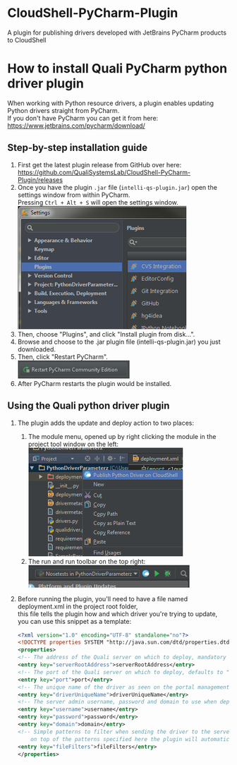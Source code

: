 # CloudShell-PyCharm-Plugin
A plugin for publishing drivers developed with JetBrains PyCharm products to CloudShell

# How to install Quali PyCharm python driver plugin

When working with Python resource drivers, a plugin enables updating Python drivers straight from PyCharm.  
If you don't have PyCharm you can get it from here: https://www.jetbrains.com/pycharm/download/

## Step-by-step installation guide

1. First get the latest plugin release from GitHub over here:  
    https://github.com/QualiSystemsLab/CloudShell-PyCharm-Plugin/releases
2. Once you have the plugin `.jar` file (`intelli-qs-plugin.jar`) open the settings window from within PyCharm.  
    Pressing `Ctrl + Alt + S` will open the settings window.  
    ![Settings Window](/docs/images/settings_window.png)
3. Then, choose "Plugins", and click "Install plugin from disk...".  
4. Browse and choose to the .jar plugin file (intelli-qs-plugin.jar) you just downloaded.  
5. Then, click "Restart PyCharm".  
    ![Restart Button](/docs/images/restart_button.png)
6. After PyCharm restarts the plugin would be installed.

## Using the Quali python driver plugin
1. The plugin adds the update and deploy action to two places:
    1. The module menu, opened up by right clicking the module in the project tool window on the left:  
        ![Project Tool Window](/docs/images/module_menu.png)
    2. The run and run toolbar on the top right:  
        ![Runner Actions](/docs/images/build_menu.png)

2. Before running the plugin, you'll need to have a file named deployment.xml in the project root folder,  
    this file tells the plugin how and which driver you're trying to update, you can use this snippet as a template:

    ``` xml
    <?xml version="1.0" encoding="UTF-8" standalone="no"?>
    <!DOCTYPE properties SYSTEM "http://java.sun.com/dtd/properties.dtd">
    <properties>
    <!-- The address of the Quali server on which to deploy, mandatory -->
    <entry key="serverRootAddress">serverRootAddress</entry>
    <!-- The port of the Quali server on which to deploy, defaults to "8029" -->
    <entry key="port">port</entry>
    <!-- The unique name of the driver as seen on the portal management, mandatory -->
    <entry key="driverUniqueName">driverUniqueName</entry>
    <!-- The server admin username, password and domain to use when deploying, defaults to "admin","admin" and "Global" -->
    <entry key="username">username</entry>
    <entry key="password">password</entry>
    <entry key="domain">domain</entry>
    <!-- Simple patterns to filter when sending the driver to the server separated by semicolons (e.g. "file.xml;logs/"),
        on top of the patterns specified here the plugin will automatically filter the "deployment/" and ".idea/" folders and the "deployment.xml" file -->
    <entry key="fileFilters">fileFilters</entry>
    </properties>
    ```

